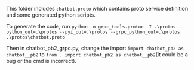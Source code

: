 This folder includes ```chatbot.proto``` which contains proto service definition and some generated python scripts.

To generate the code, run 
```python -m grpc_tools.protoc -I .\protos --python_out=.\protos --pyi_out=.\protos --grpc_python_out=.\protos .\protos\chatbot.proto```

Then in chatbot_pb2_grpc.py, change the import ```import chatbot_pb2 as chatbot__pb2``` to ```from . import chatbot_pb2 as chatbot__pb2```(It could be a bug or the cmd is incorrect).
